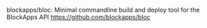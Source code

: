 blockapps/bloc: Minimal commandline build and deploy tool for the BlockApps API  https://github.com/blockapps/bloc
